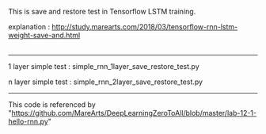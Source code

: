 This is save and restore test in Tensorflow LSTM training.

explanation :
http://study.marearts.com/2018/03/tensorflow-rnn-lstm-weight-save-and.html
<br>
<br>

----
1 layer simple test
: simple_rnn_1layer_save_restore_test.py

n layer simple test
: simple_rnn_2layer_save_restore_test.py

----
This code is referenced by "https://github.com/MareArts/DeepLearningZeroToAll/blob/master/lab-12-1-hello-rnn.py"


